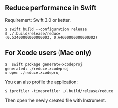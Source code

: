 ## Reduce performance in Swift




Requirement: Swift 3.0 or better.

```
$ swift build --configuration release
$ ./.build/release/reduce
(0.53400000000000003, 0.64600000000000002)
```

## For Xcode users (Mac only)

```
$  swift package generate-xcodeproj
generated: ./reduce.xcodeproj
$ open ./reduce.xcodeproj
```

You can also profile the application:
```
$ iprofiler -timeprofiler ./.build/release/reduce
```
Then open the newly created file with Instrument.

